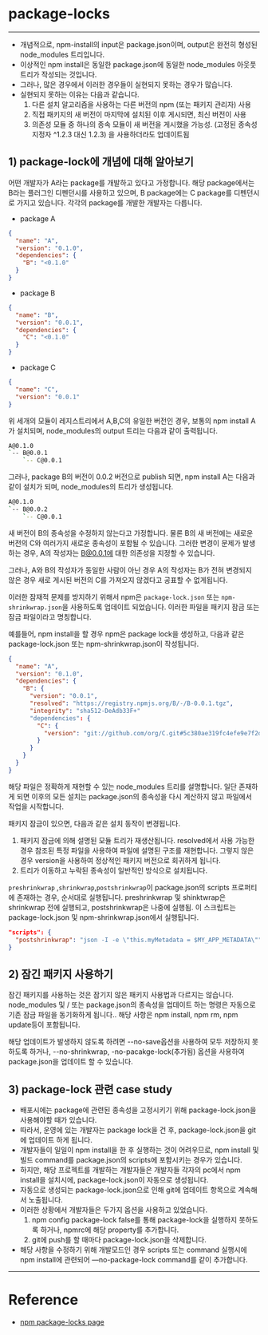 # package-locks
----
* 개념적으로, npm-install의 input은 package.json이며, output은 완전히 형성된 node_modules 트리입니다.
* 이상적인 npm install은 동일한 package.json에 동일한 node_modules 아웃풋 트리가 작성되는 것입니다.
* 그러나, 많은 경우에서 이러한 경우들이 실현되지 못하는 경우가 많습니다.
* 실현되지 못하는 이유는 다음과 같습니다.
	1. 다른 설치 알고리즘을 사용하는 다른 버전의 npm (또는 패키지 관리자) 사용
	2. 직접 패키지의 새 버전이 마지막에 설치된 이후 게시되면, 최신 버전이 사용
	3. 의존성 모듈 중 하나의 종속 모듈이 새 버전을 게시했을 가능성. (고정된 종속성 지정자 ^1.2.3 대신 1.2.3) 을 사용하더라도 업데이트됨

## 1) package-lock에 개념에 대해 알아보기
어떤 개발자가 A라는 package를 개발하고 있다고 가정합니다. 해당 package에서는 B라는 플러그인 디펜던시를 사용하고 있으며, B package에는 C package를 디펜던시로 가지고 있습니다. 각각의 package를 개발한 개발자는 다릅니다.

* package A
```json
{
  "name": "A",
  "version": "0.1.0",
  "dependencies": {
    "B": "<0.1.0"
  }
}
```
* package B
```json
{
  "name": "B",
  "version": "0.0.1",
  "dependencies": {
    "C": "<0.1.0"
  }
}
```
* package C
```json
{
  "name": "C",
  "version": "0.0.1"
}
```

위 세개의 모듈이 레지스트리에서 A,B,C의 유일한 버전인 경우, 보통의 npm install A가 설치되며, node_modules의 output 트리는 다음과 같이 출력됩니다.
```bash
A@0.1.0
`-- B@0.0.1
    `-- C@0.0.1
```

그러나, package B의 버전이 0.0.2 버전으로 publish 되면, npm install A는 다음과 같이 설치가 되며, node_modules의 트리가 생성됩니다.
```bash
A@0.1.0
`-- B@0.0.2
    `-- C@0.0.1
```

새 버전이 B의 종속성을 수정하지 않는다고 가정합니다. 물론 B의 새 버전에는 새로운 버전의 C와 여러가지 새로운 종속성이 포함될 수 있습니다. 그러한 변경이 문제가 발생하는 경우, A의 작성자는 B@0.0.1에 대한 의존성을 지정할 수 있습니다.

그러나, A와 B의 작성자가 동일한 사람이 아닌 경우 A의 작성자는 B가 전혀 변경되지 않은 경우 새로 게시된 버전의 C를 가져오지 않겠다고 공표할 수 없게됩니다.

이러한 잠재적 문제를 방지하기 위해서 npm은 `package-lock.json` 또는 `npm-shrinkwrap.json`을 사용하도록 업데이트 되었습니다. 이러한 파일을 패키지 잠금 또는 잠금 파일이라고 명칭합니다.

예를들어, npm install을 할 경우 npm은 package lock을 생성하고, 다음과 같은 package-lock.json 또는 npm-shrinkwrap.json이 작성됩니다.

```json
{
  "name": "A",
  "version": "0.1.0",
  "dependencies": {
    "B": {
      "version": "0.0.1",
      "resolved": "https://registry.npmjs.org/B/-/B-0.0.1.tgz",
      "integrity": "sha512-DeAdb33F+"
      "dependencies": {
        "C": {
          "version": "git://github.com/org/C.git#5c380ae319fc4efe9e7f2d9c78b0faa588fd99b4"
        }
      }
    }
  }
}
```

해당 파일은 정확하게 재현할 수 있는 node_modules 트리를 설명합니다. 일단 존재하게 되면 이후의 모든 설치는 package.json의 종속성을 다시 계산하지 않고 파일에서 작업을 시작합니다.

패키지 잠금이 있으면, 다음과 같은 설치 동작이 변경됩니다.
1. 패키지 잠금에 의해 설명된 모듈 트리가 재생산됩니다. resolved에서 사용 가능한 경우 참조된 특정 파일을 사용하여 파일에 설명된 구조를 재현합니다. 그렇지 않은 경우 version을 사용하여 정상적인 패키지 버전으로 회귀하게 됩니다.
2. 트리가 이동하고 누락된 종속성이 일반적인 방식으로 설치됩니다.

`preshrinkwrap` ,`shrinkwrap`,`postshrinkwrap`이 package.json의 scripts 프로퍼티에 존재하는 경우, 순서대로 실행됩니다.
preshrinkwrap 및 shinktwrap은 shrinkwrap 전에 실행되고, postshrinkwrap은 나중에 실행됨. 이 스크립트는 package-lock.json 및 npm-shrinkwrap.json에서 실행됩니다.
```json
"scripts": {
  "postshrinkwrap": "json -I -e \"this.myMetadata = $MY_APP_METADATA\""
}
```

## 2) 잠긴 패키지 사용하기
잠긴 패키지를 사용하는 것은 잠기지 않은 패키지 사용법과 다르지는 않습니다.
node_modules 및 / 또는 package.json의 종속성을 업데이트 하는 명령은 자동으로 기존 잠금 파일을 동기화하게 됩니다.. 해당 사항은 npm install, npm rm, npm update등이 포함됩니다.

해당 업데이트가 발생하지 않도록 하려면 --no-save옵션을 사용하여 모두 저장하지 못하도록 하거나, --no-shrinkwrap, -no-pacakge-lock(추가됨) 옵션을 사용하여 package.json을 업데이트 할 수 있습니다.

## 3) package-lock 관련 case study
* 배포시에는 package에 관련된 종속성을 고정시키기 위해 package-lock.json을 사용해야할 때가 있습니다.
* 따라서, 운영에 있는 개발자는 package lock을 건 후, package-lock.json을 git에 업데이트 하게 됩니다.
* 개발자들이 일일이 npm install을 한 후 실행하는 것이 어려우므로, npm install 및 빌드 command를 package.json의 scripts에 포함시키는 경우가 있습니다.
* 하지만, 해당 프로젝트를 개발하는 개발자들은 개발자들 각자의 pc에서 npm install을 설치시에, package-lock.json이 자동으로 생성됩니다.
* 자동으로 생성되는 package-lock.json으로 인해 git에 업데이트 항목으로 계속해서 노출됩니다.
* 이러한 상황에서 개발자들은 두가지 옵션을 사용하고 있었습니다.
	1. npm config package-lock false를 통해 package-lock을 실행하지 못하도록 하거나, npmrc에 해당 property를 추가합니다.
	2. git에 push를 할 때마다 package-lock.json을 삭제합니다.
* 해당 사항을 수정하기 위해 개발모드인 경우 scripts 또는 command 실행시에 npm install에 관련되어 —no-package-lock command를 같이 추가합니다.

----
# Reference
* [npm package-locks page](https://docs.npmjs.com/files/package-locks)